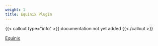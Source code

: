 ```yaml
---
weight: 1
title: Equinix Plugin
---
```


{{< callout type="info" >}}
documentation not yet added
{{< /callout >}}

[Equinix](https://www.equinix.com/)
